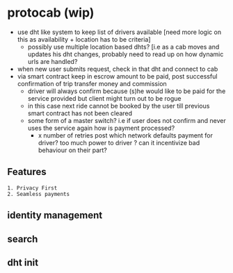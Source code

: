 # protocab (wip)

- use dht like system to keep list of drivers available [need more logic on this as availability + location has to be criteria]
    - possibly use multiple location based dhts? [i.e as a cab moves and updates his dht changes, probably need to read up on how dynamic urls are handled?
- when new user submits request, check in that dht and connect to cab
- via smart contract keep in escrow amount to be paid, post successful confirmation of trip transfer money and commission
    - driver will always confirm because (s)he would like to be paid for the service provided but client might turn out to be rogue
    - in this case next ride cannot be booked by the user till previous smart contract has not been cleared
    - some form of a master switch? i.e if user does not confirm and never uses the service again how is payment processed?
        - x number of retries post which network defaults payment for driver? too much power to driver ? can it incentivize bad behaviour on their part?

## Features
    
    1. Privacy First
    2. Seamless payments


## identity management

## search

## dht init
